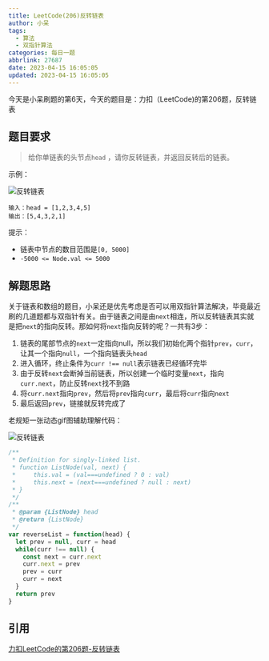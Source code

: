 ```yaml
---
title: LeetCode(206)反转链表
author: 小呆
tags:
  - 算法
  - 双指针算法
categories: 每日一题
abbrlink: 27687
date: 2023-04-15 16:05:05
updated: 2023-04-15 16:05:05
---
```


今天是小呆刷题的第6天，今天的题目是：力扣（LeetCode)的第206题，反转链表

## 题目要求

> 给你单链表的头节点`head` ，请你反转链表，并返回反转后的链表。

<!--more-->

示例：

![反转链表](//img.xdxmblog.cn/images/image-20230415160636127.png)

```
输入：head = [1,2,3,4,5]
输出：[5,4,3,2,1]
```

提示：

- 链表中节点的数目范围是`[0, 5000]`
- `-5000 <= Node.val <= 5000`

## 解题思路

关于链表和数组的题目，小呆还是优先考虑是否可以用双指针算法解决，毕竟最近刷的几道题都与双指针有关。由于链表之间是由`next`相连，所以反转链表其实就是把`next`的指向反转。那如何将`next`指向反转的呢？一共有3步：

1. 链表的尾部节点的`next`一定指向null，所以我们初始化两个指针`prev`，`curr`，让其一个指向`null`，一个指向链表头`head`
2. 进入循环，终止条件为`curr !== null`表示链表已经循环完毕
3. 由于反转`next`会断掉当前链表，所以创建一个临时变量`next`，指向`curr.next`，防止反转`next`找不到路
4. 将`curr.next`指向`prev`，然后将`prev`指向`curr`，最后将`curr`指向`next`
5. 最后返回`prev`，链接就反转完成了

老规矩一张动态gif图辅助理解代码：

![反转链表](//img.xdxmblog.cn/images/image-202304150001.gif)

```javascript
/**
 * Definition for singly-linked list.
 * function ListNode(val, next) {
 *     this.val = (val===undefined ? 0 : val)
 *     this.next = (next===undefined ? null : next)
 * }
 */
/**
 * @param {ListNode} head
 * @return {ListNode}
 */
var reverseList = function(head) {
  let prev = null, curr = head
  while(curr !== null) {
    const next = curr.next
    curr.next = prev
    prev = curr
    curr = next
  }
  return prev
}
```

## 引用

[力扣LeetCode的第206题-反转链表](https://leetcode.cn/problems/reverse-linked-list/submissions/)
